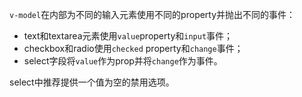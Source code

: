 `v-model`在内部为不同的输入元素使用不同的property并抛出不同的事件：

- text和textarea元素使用`value`property和`input`事件；
- checkbox和radio使用`checked` property和`change`事件；
- select字段将`value`作为prop并将`change`作为事件。

select中推荐提供一个值为空的禁用选项。